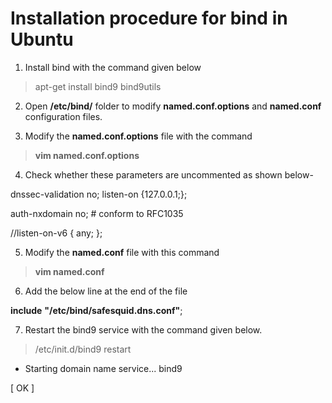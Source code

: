 # Installation procedure for bind in Ubuntu

1.  Install bind with the command given below

> apt-get install bind9 bind9utils

2.  Open **/etc/bind/** folder to modify **named.conf.options** and **named.conf** configuration files.

3.  Modify the **named.conf.options** file with the command

> **vim named.conf.options**

4.  Check whether these parameters are uncommented as shown below-


dnssec-validation no;
listen-on \{127.0.0.1;\};

auth-nxdomain no; # conform to RFC1035

//listen-on-v6 \{ any; \};


5.  Modify the **named.conf** file with this command

> **vim named.conf**

6.  Add the below line at the end of the file

**include** **"/etc/bind/safesquid.dns.conf"**;

7.  Restart the bind9 service with the command given below.

> /etc/init.d/bind9 restart

* Starting domain name service... bind9

[ OK ]
